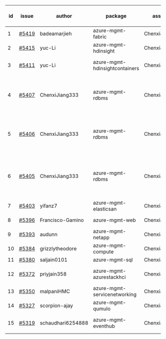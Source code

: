 | id | issue | author | package | assignee | bot advice | created date of issue | target release date | date from target |
| ------ | ------ | ------ | ------ | ------ | ------ | ------ | ------ | :-----: |
| 1 | [#5419](https://github.com/Azure/sdk-release-request/issues/5419) | badeamarjieh | azure-mgmt-fabric | ChenxiJiang333 | FirstBeta. TypeSpec. | 08-12 | 09-26 |  |
| 2 | [#5415](https://github.com/Azure/sdk-release-request/issues/5415) | yuc-Li | azure-mgmt-hdinsight | ChenxiJiang333 |  | 08-08 | 08-22 |  |
| 3 | [#5411](https://github.com/Azure/sdk-release-request/issues/5411) | yuc-Li | azure-mgmt-hdinsightcontainers | ChenxiJiang333 | new comment. HoldOn. | 08-08 | 08-22 |  |
| 4 | [#5407](https://github.com/Azure/sdk-release-request/issues/5407) | ChenxiJiang333 | azure-mgmt-rdbms | ChenxiJiang333 | duplicated issue  <br> Attention to inconsistent tag. MultiAPI | 08-07 | fail to get. |  |
| 5 | [#5406](https://github.com/Azure/sdk-release-request/issues/5406) | ChenxiJiang333 | azure-mgmt-rdbms | ChenxiJiang333 | duplicated issue  <br> Attention to inconsistent tag. MultiAPI | 08-07 | fail to get. |  |
| 6 | [#5405](https://github.com/Azure/sdk-release-request/issues/5405) | ChenxiJiang333 | azure-mgmt-rdbms | ChenxiJiang333 | duplicated issue  <br> new version is 0.0.0, please check base branch! | 08-07 | fail to get. |  |
| 7 | [#5403](https://github.com/Azure/sdk-release-request/issues/5403) | yifanz7 | azure-mgmt-elasticsan | ChenxiJiang333 | HoldOn. | 08-07 | 08-22 |  |
| 8 | [#5396](https://github.com/Azure/sdk-release-request/issues/5396) | Francisco-Gamino | azure-mgmt-web | ChenxiJiang333 |  | 08-01 | fail to get. |  |
| 9 | [#5393](https://github.com/Azure/sdk-release-request/issues/5393) | audunn | azure-mgmt-netapp | ChenxiJiang333 |  | 07-31 | 08-23 |  |
| 10 | [#5384](https://github.com/Azure/sdk-release-request/issues/5384) | grizzlytheodore | azure-mgmt-compute | ChenxiJiang333 | new comment. | 07-30 | 08-23 |  |
| 11 | [#5380](https://github.com/Azure/sdk-release-request/issues/5380) | saljain0101 | azure-mgmt-sql | ChenxiJiang333 |  | 07-26 | 08-22 |  |
| 12 | [#5372](https://github.com/Azure/sdk-release-request/issues/5372) | priyjain358 | azure-mgmt-azurestackhci | ChenxiJiang333 | new comment. HoldOn. | 07-24 | 08-22 |  |
| 13 | [#5350](https://github.com/Azure/sdk-release-request/issues/5350) | malpaniHMC | azure-mgmt-servicenetworking | ChenxiJiang333 | HoldOn. | 07-18 | 08-23 |  |
| 14 | [#5327](https://github.com/Azure/sdk-release-request/issues/5327) | scorpion-ajay | azure-mgmt-qumulo | ChenxiJiang333 |  | 07-09 | 08-23 |  |
| 15 | [#5319](https://github.com/Azure/sdk-release-request/issues/5319) | schaudhari6254888 | azure-mgmt-eventhub | ChenxiJiang333 | new comment. HoldOn. | 07-05 | 08-23 |  |
